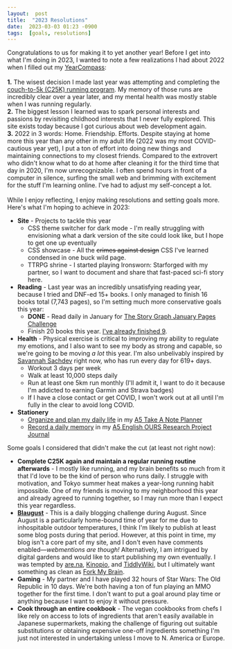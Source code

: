 ```yaml
---
layout:  post
title:  "2023 Resolutions"
date:  2023-03-03 01:23 -0900
tags:  [goals, resolutions]  
---
```

Congratulations to us for making it to yet another year! Before I get into what I'm doing in 2023, I wanted to note a few realizations I had about 2022 when I filled out my [YearCompass](https://yearcompass.com/):  \
  \
**1.** The wisest decision I made last year was attempting and completing the [couch-to-5k (C25K) running program](https://marathonhandbook.com/couch-to-5k-training-plan/). My memory of those runs are incredibly clear over a year later, and my mental health was mostly stable when I was running regularly.  \
**2.** The biggest lesson I learned was to spark personal interests and passions by revisiting childhood interests that I never fully explored. This site exists today because I got curious about web development again.  \
**3.** 2022 in 3 words: Home. Friendship. Efforts. Despite staying at home more this year than any other in my adult life (2022 was my most COVID-cautious year yet), I put a ton of effort into doing new things and maintaining connections to my closest friends. Compared to the extrovert who didn't know what to do at home after cleaning it for the third time that day in 2020, I'm now unrecognizable. I often spend hours in front of a computer in silence, surfing the small web and brimming with excitement for the stuff I'm learning online. I've had to adjust my self-concept a lot.
  \
  \
While I enjoy reflecting, I enjoy making resolutions and setting goals more. Here's what I'm hoping to achieve in 2023:
<!--excerpt-->
- **Site** - Projects to tackle this year
	- CSS theme switcher for dark mode - I'm really struggling with envisioning what a dark version of the site could look like, but I hope to get one up eventually
	- CSS showcase - All the ~~crimes against design~~ CSS I've learned condensed in one buck wild page.
	- TTRPG shrine - I started playing Ironsworn: Starforged with my partner, so I want to document and share that fast-paced sci-fi story here. 
- **Reading** - Last year was an incredibly unsatisfying reading year, because I tried and DNF-ed 15+ books. I only managed to finish 16 books total (7,743 pages), so I'm setting much more conservative goals this year:
	- **DONE** - Read daily in January for [The Story Graph January Pages Challenge](https://app.thestorygraph.com/january_pages_challenges/3ee9885d-775f-4eb5-84eb-82d8063044f4)
	- Finish 20 books this year. [I've already finished 9](https://app.thestorygraph.com/books-read/3744ead2-75cd-4a90-a9cb-7c85f68aab83?year=2023).
- **Health** - Physical exercise is critical to improving my ability to regulate my emotions, and I also want to see my body as strong and capable, so we're going to be moving *a lot* this year. I'm also unbelivably inspired by [Savannah Sachdev](https://www.instagram.com/savannahsachdev/) right now, who has run every day for 619+ days. 
	- Workout 3 days per week
	- Walk at least 10,000 steps daily
	- Run at least one 5km run monthly (I'll admit it, I want to do it because I'm addicted to earning Garmin and Strava badges)
	- If I have a close contact or get COVID, I won't work out at all until I'm fully in the clear to avoid long COVID. 
- **Stationery**
	- [Organize and plan my daily life](https://www.instagram.com/p/CmwfZRyJXt8/) in my [A5 Take A Note Planner](https://take-a-note.store/en/collections/2023-planner/products/2023-regular-planner-a5-eng) 
	- [Record a daily memory](https://www.instagram.com/p/CozliicpNQO/) in my [A5 English OURS Research Project Journal](https://booth.ours.tw/item/567)

Some goals I considered that didn't make the cut (at least not right now): 
- **Complete C25K again and maintain a regular running routine afterwards** - I mostly like running, and my brain benefits so much from it that I'd love to be the kind of person who runs daily. I struggle with motivation, and Tokyo summer heat makes a year-long running habit impossible. One of my friends is moving to my neighborhood this year and already agreed to running together, so I may run more than I expect this year regardless. 
- **[Blaugust](https://aggronaut.com/2022/07/15/introducing-blaugust-2022/)** - This is a daily blogging challenge during August. Since August is a particularly home-bound time of year for me due to inhospitable outdoor temperatures, I think I'm likely to publish at least some blog posts during that period. However, at this point in time, my blog isn't a core part of my site, and I don't even have comments enabled—*webmentions are though!* Alternatively, I am intrigued by digital gardens and would like to start publishing my own eventually. I was tempted by [are.na](https://www.are.na/), [Kinopio](https://kinopio.club/), and [TiddlyWiki](https://tiddlywiki.com/), but I ultimately want something as clean as [Fork My Brain](https://notes.nicolevanderhoeven.com/Fork+My+Brain).
- **Gaming** - My partner and I have played 32 hours of Star Wars: The Old Republic in 10 days. We're both having a ton of fun playing an MMO together for the first time. I don't want to put a goal around play time or anything because I want to enjoy it without pressure. 
- **Cook through an entire cookbook** - The vegan cookbooks from chefs I like rely on access to lots of ingredients that aren't easily available in Japanese supermarkets, making the challenge of figuring out suitable substitutions or obtaining expensive one-off ingredients something I'm just not interested in undertaking unless I move to N. America or Europe. 